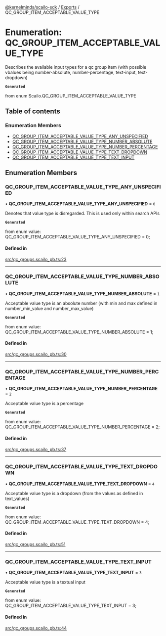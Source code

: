 [@kernelminds/scailo-sdk](../README.md) / [Exports](../modules.md) / QC\_GROUP\_ITEM\_ACCEPTABLE\_VALUE\_TYPE

# Enumeration: QC\_GROUP\_ITEM\_ACCEPTABLE\_VALUE\_TYPE

Describes the available input types for a qc group item (with possible vbalues being number-absolute, number-percentage, text-input, text-dropdown)

**`Generated`**

from enum Scailo.QC_GROUP_ITEM_ACCEPTABLE_VALUE_TYPE

## Table of contents

### Enumeration Members

- [QC\_GROUP\_ITEM\_ACCEPTABLE\_VALUE\_TYPE\_ANY\_UNSPECIFIED](QC_GROUP_ITEM_ACCEPTABLE_VALUE_TYPE.md#qc_group_item_acceptable_value_type_any_unspecified)
- [QC\_GROUP\_ITEM\_ACCEPTABLE\_VALUE\_TYPE\_NUMBER\_ABSOLUTE](QC_GROUP_ITEM_ACCEPTABLE_VALUE_TYPE.md#qc_group_item_acceptable_value_type_number_absolute)
- [QC\_GROUP\_ITEM\_ACCEPTABLE\_VALUE\_TYPE\_NUMBER\_PERCENTAGE](QC_GROUP_ITEM_ACCEPTABLE_VALUE_TYPE.md#qc_group_item_acceptable_value_type_number_percentage)
- [QC\_GROUP\_ITEM\_ACCEPTABLE\_VALUE\_TYPE\_TEXT\_DROPDOWN](QC_GROUP_ITEM_ACCEPTABLE_VALUE_TYPE.md#qc_group_item_acceptable_value_type_text_dropdown)
- [QC\_GROUP\_ITEM\_ACCEPTABLE\_VALUE\_TYPE\_TEXT\_INPUT](QC_GROUP_ITEM_ACCEPTABLE_VALUE_TYPE.md#qc_group_item_acceptable_value_type_text_input)

## Enumeration Members

### QC\_GROUP\_ITEM\_ACCEPTABLE\_VALUE\_TYPE\_ANY\_UNSPECIFIED

• **QC\_GROUP\_ITEM\_ACCEPTABLE\_VALUE\_TYPE\_ANY\_UNSPECIFIED** = ``0``

Denotes that value type is disregarded. This is used only within search APIs

**`Generated`**

from enum value: QC_GROUP_ITEM_ACCEPTABLE_VALUE_TYPE_ANY_UNSPECIFIED = 0;

#### Defined in

[src/qc_groups.scailo_pb.ts:23](https://github.com/scailo/ts-sdk/blob/c10a36b57201dfa5903d4b53efa1e62aa6208936/src/qc_groups.scailo_pb.ts#L23)

___

### QC\_GROUP\_ITEM\_ACCEPTABLE\_VALUE\_TYPE\_NUMBER\_ABSOLUTE

• **QC\_GROUP\_ITEM\_ACCEPTABLE\_VALUE\_TYPE\_NUMBER\_ABSOLUTE** = ``1``

Acceptable value type is an absolute number (with min and max defined in number_min_value and number_max_value)

**`Generated`**

from enum value: QC_GROUP_ITEM_ACCEPTABLE_VALUE_TYPE_NUMBER_ABSOLUTE = 1;

#### Defined in

[src/qc_groups.scailo_pb.ts:30](https://github.com/scailo/ts-sdk/blob/c10a36b57201dfa5903d4b53efa1e62aa6208936/src/qc_groups.scailo_pb.ts#L30)

___

### QC\_GROUP\_ITEM\_ACCEPTABLE\_VALUE\_TYPE\_NUMBER\_PERCENTAGE

• **QC\_GROUP\_ITEM\_ACCEPTABLE\_VALUE\_TYPE\_NUMBER\_PERCENTAGE** = ``2``

Acceptable value type is a percentage

**`Generated`**

from enum value: QC_GROUP_ITEM_ACCEPTABLE_VALUE_TYPE_NUMBER_PERCENTAGE = 2;

#### Defined in

[src/qc_groups.scailo_pb.ts:37](https://github.com/scailo/ts-sdk/blob/c10a36b57201dfa5903d4b53efa1e62aa6208936/src/qc_groups.scailo_pb.ts#L37)

___

### QC\_GROUP\_ITEM\_ACCEPTABLE\_VALUE\_TYPE\_TEXT\_DROPDOWN

• **QC\_GROUP\_ITEM\_ACCEPTABLE\_VALUE\_TYPE\_TEXT\_DROPDOWN** = ``4``

Acceptable value type is a dropdown (from the values as defined in text_values)

**`Generated`**

from enum value: QC_GROUP_ITEM_ACCEPTABLE_VALUE_TYPE_TEXT_DROPDOWN = 4;

#### Defined in

[src/qc_groups.scailo_pb.ts:51](https://github.com/scailo/ts-sdk/blob/c10a36b57201dfa5903d4b53efa1e62aa6208936/src/qc_groups.scailo_pb.ts#L51)

___

### QC\_GROUP\_ITEM\_ACCEPTABLE\_VALUE\_TYPE\_TEXT\_INPUT

• **QC\_GROUP\_ITEM\_ACCEPTABLE\_VALUE\_TYPE\_TEXT\_INPUT** = ``3``

Acceptable value type is a textual input

**`Generated`**

from enum value: QC_GROUP_ITEM_ACCEPTABLE_VALUE_TYPE_TEXT_INPUT = 3;

#### Defined in

[src/qc_groups.scailo_pb.ts:44](https://github.com/scailo/ts-sdk/blob/c10a36b57201dfa5903d4b53efa1e62aa6208936/src/qc_groups.scailo_pb.ts#L44)
